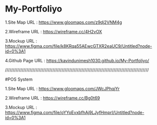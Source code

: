 # My-Portfoliyo
1.Site Map URL    : https://www.gloomaps.com/z9dj2VNM4g

2.Wireframe URL   : https://wireframe.cc/4H2vOX

3.Mockup URL      : https://www.figma.com/file/k8KRqa55AEwcGTXR2eaUC9/Untitled?node-id=0%3A1

4.Github Page URL : https://kavindunimesh1030.github.io/My-Portfoliyo/

//////////////////////////////////////////////////////////////////////////////////////////////

#POS System 

1.Site Map URL  : https://www.gloomaps.com/JWcJPhqjYr

2.Wireframe URL : https://wireframe.cc/Bg0t69

3.Mockup URL    : https://www.figma.com/file/oYYoEvxbfhAj9LJyfHmprI/Untitled?node-id=0%3A1
